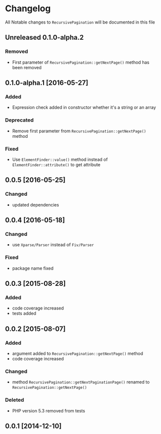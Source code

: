 # Changelog
All Notable changes to `RecursivePagination` will be documented in this file

## Unreleased 0.1.0-alpha.2

### Removed
- First parameter of `RecursivePagination::getNextPage()` method has been removed

## 0.1.0-alpha.1 [2016-05-27]

### Added
- Expression check added in constructor whether it's a string or an array 

### Deprecated
- Remove first parameter from `RecursivePagination::getNextPage()` method

### Fixed
- Use `ElementFinder::value()` method instead of `ElementFinder::attribute()` to get attribute 

## 0.0.5 [2016-05-25]

### Changed
- updated dependencies

## 0.0.4 [2016-05-18]

### Changed
- use `Xparse/Parser` instead of `Fiv/Parser`

### Fixed
- package name fixed

## 0.0.3 [2015-08-28]

### Added 
- code coverage increased
- tests added

## 0.0.2 [2015-08-07]

### Added
- argument added to `RecursivePagination::getNextPage()` method
- code coverage increased

### Changed 
- method `RecursivePagination::getNextPaginationPage()` renamed to `RecursivePagination::getNextPage()` 

### Deleted 
- PHP version 5.3 removed from tests

## 0.0.1 [2014-12-10]